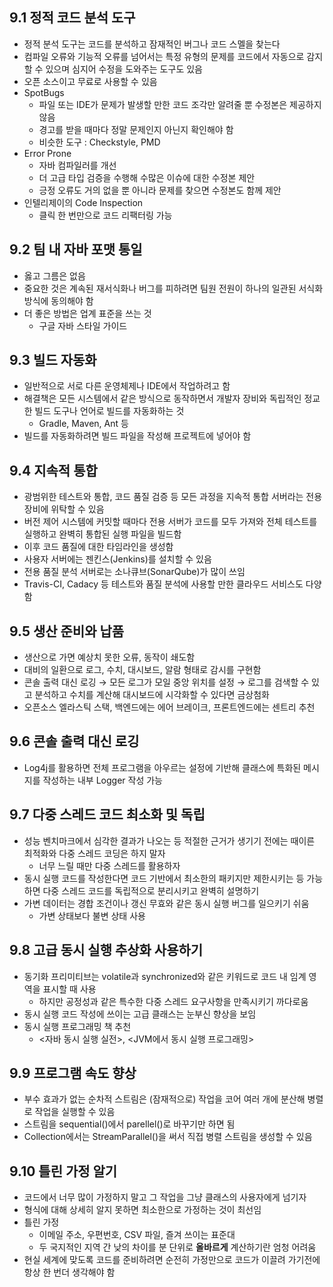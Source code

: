 ## 9.1 정적 코드 분석 도구

- 정적 분석 도구는 코드를 분석하고 잠재적인 버그나 코드 스멜을 찾는다
- 컴파일 오류와 기능적 오류를 넘어서는 특정 유형의 문제를 코드에서 자동으로 감지할 수 있으며 심지어 수정을 도와주는 도구도 있음
- 오픈 소스이고 무료로 사용할 수 있음
- SpotBugs
    - 파일 또는 IDE가 문제가 발생할 만한 코드 조각만 알려줄 뿐 수정본은 제공하지 않음
    - 경고를 받을 때마다 정말 문제인지 아닌지 확인해야 함
    - 비슷한 도구 : Checkstyle, PMD
- Error Prone
    - 자바 컴파일러를 개선
    - 더 고급 타입 검증을 수행해 수많은 이슈에 대한 수정본 제안
    - 긍정 오류도 거의 없을 뿐 아니라 문제를 찾으면 수정본도 함께 제안
- 인텔리제이의 Code Inspection
    - 클릭 한 번만으로 코드 리팩터링 가능

## 9.2 팀 내 자바 포맷 통일

- 옳고 그름은 없음
- 중요한 것은 계속된 재서식화나 버그를 피하려면 팀원 전원이 하나의 일관된 서식화 방식에 동의해야 함
- 더 좋은 방법은 업계 표준을 쓰는 것
    - 구글 자바 스타일 가이드

## 9.3 빌드 자동화

- 일반적으로 서로 다른 운영체제나 IDE에서 작업하려고 함
- 해결책은 모든 시스템에서 같은 방식으로 동작하면서 개발자 장비와 독립적인 정교한 빌드 도구나 언어로 빌드를 자동화하는 것
    - Gradle, Maven, Ant 등
- 빌드를 자동화하려면 빌드 파일을 작성해 프로젝트에 넣어야 함

## 9.4 지속적 통합

- 광범위한 테스트와 통합, 코드 품질 검증 등 모든 과정을 지속적 통합 서버라는 전용 장비에 위탁할 수 있음
- 버전 제어 시스템에 커밋할 때마다 전용 서버가 코드를 모두 가져와 전체 테스트를 실행하고 완벽히 통합된 실행 파일을 빌드함
- 이후 코드 품질에 대한 타임라인을 생성함
- 사용자 서버에는 젠킨스(Jenkins)를 설치할 수 있음
- 전용 품질 분석 서버로는 소나큐브(SonarQube)가 많이 쓰임
- Travis-CI, Cadacy 등 테스트와 품질 분석에 사용할 만한 클라우드 서비스도 다양함

## 9.5 생산 준비와 납품

- 생산으로 가면 예상치 못한 오류, 동작이 쇄도함
- 대비의 일환으로 로그, 수치, 대시보드, 알람 형태로 감시를 구현함
- 콘솔 출력 대신 로깅 → 모든 로그가 모일 중앙 위치를 설정 → 로그를 검색할 수 있고 분석하고 수치를 계산해 대시보드에 시각화할 수 있다면 금상첨화
- 오픈소스 엘라스틱 스택, 백엔드에는 에어 브레이크, 프론트엔드에는 센트리 추천

## 9.6 콘솔 출력 대신 로깅

- Log4j를 활용하면 전체 프로그램을 아우르는 설정에 기반해 클래스에 특화된 메시지를 작성하는 내부 Logger 작성 가능

## 9.7 다중 스레드 코드 최소화 및 독립

- 성능 벤치마크에서 심각한 결과가 나오는 등 적절한 근거가 생기기 전에는 때이른 최적화와 다중 스레드 코딩은 하지 말자
    - 너무 느릴 때만 다중 스레드를 활용하자
- 동시 실행 코드를 작성한다면 코드 기반에서 최소한의 패키지만 제한시키는 등 가능하면 다중 스레드 코드를 독립적으로 분리시키고 완벽히 설명하기
- 가변 데이터는 경합 조건이나 갱신 무효와 같은 동시 실행 버그를 일으키기 쉬움
    - 가변 상태보다 불변 상태 사용

## 9.8 고급 동시 실행 추상화 사용하기

- 동기화 프리미티브는 volatile과 synchronized와 같은 키워드로 코드 내 임계 영역을 표시할 때 사용
    - 하지만 공정성과 같은 특수한 다중 스레드 요구사항을 만족시키기 까다로움
- 동시 실행 코드 작성에 쓰이는 고급 클래스는 눈부신 향상을 보임
- 동시 실행 프로그래밍 책 추천
    - <자바 동시 실행 실전>, <JVM에서 동시 실행 프로그래밍>

## 9.9 프로그램 속도 향상

- 부수 효과가 없는 순차적 스트림은 (잠재적으로) 작업을 코어 여러 개에 분산해 병렬로 작업을 실행할 수 있음
- 스트림을 sequential()에서 parellel()로 바꾸기만 하면 됨
- Collection에서는 StreamParallel()을 써서 직접 병렬 스트림을 생성할 수 있음

## 9.10 틀린 가정 알기

- 코드에서 너무 많이 가정하지 말고 그 작업을 그냥 클래스의 사용자에게 넘기자
- 형식에 대해 상세히 알지 못하면 최소한으로 가정하는 것이 최선임
- 틀린 가정
    - 이메일 주소, 우편번호, CSV 파일, 즐겨 쓰이는 표준대
    - 두 국지적인 지역 간 낮의 차이를 분 단위로 **올바르게** 계산하기란 엄청 어려움
- 현실 세계에 맞도록 코드를 준비하려면 순전히 가정만으로 코드가 이끌려 가기전에 항상 한 번더 생각해야 함